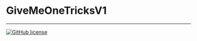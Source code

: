 
# GiveMeOneTricksV1
---
[![GitHub license](https://img.shields.io/github/license/lizardman2297/GiveMeOneTricksV1)](https://github.com/lizardman2297/GiveMeOneTricksV1/blob/main/LICENSE)
